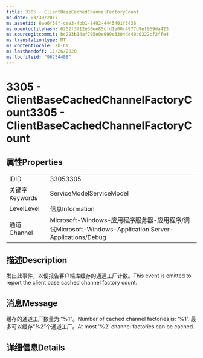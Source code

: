```yaml
---
title: 3305 - ClientBaseCachedChannelFactoryCount
ms.date: 03/30/2017
ms.assetid: 6ae6f58f-cee3-4bb1-8402-4445401f3436
ms.openlocfilehash: 6252f3f12e30ee85cfd1e00c4977d9ef969da423
ms.sourcegitcommit: bc293b14af795e0e999e3304dd40c0222cf2ffe4
ms.translationtype: MT
ms.contentlocale: zh-CN
ms.lasthandoff: 11/26/2020
ms.locfileid: "96254488"
---
```

# <a name="3305---clientbasecachedchannelfactorycount"></a><span data-ttu-id="e136b-102">3305 - ClientBaseCachedChannelFactoryCount</span><span class="sxs-lookup"><span data-stu-id="e136b-102">3305 - ClientBaseCachedChannelFactoryCount</span></span>

## <a name="properties"></a><span data-ttu-id="e136b-103">属性</span><span class="sxs-lookup"><span data-stu-id="e136b-103">Properties</span></span>  
  
|||  
|-|-|  
|<span data-ttu-id="e136b-104">ID</span><span class="sxs-lookup"><span data-stu-id="e136b-104">ID</span></span>|<span data-ttu-id="e136b-105">3305</span><span class="sxs-lookup"><span data-stu-id="e136b-105">3305</span></span>|  
|<span data-ttu-id="e136b-106">关键字</span><span class="sxs-lookup"><span data-stu-id="e136b-106">Keywords</span></span>|<span data-ttu-id="e136b-107">ServiceModel</span><span class="sxs-lookup"><span data-stu-id="e136b-107">ServiceModel</span></span>|  
|<span data-ttu-id="e136b-108">Level</span><span class="sxs-lookup"><span data-stu-id="e136b-108">Level</span></span>|<span data-ttu-id="e136b-109">信息</span><span class="sxs-lookup"><span data-stu-id="e136b-109">Information</span></span>|  
|<span data-ttu-id="e136b-110">通道</span><span class="sxs-lookup"><span data-stu-id="e136b-110">Channel</span></span>|<span data-ttu-id="e136b-111">Microsoft-Windows-应用程序服务器-应用程序/调试</span><span class="sxs-lookup"><span data-stu-id="e136b-111">Microsoft-Windows-Application Server-Applications/Debug</span></span>|  
  
## <a name="description"></a><span data-ttu-id="e136b-112">描述</span><span class="sxs-lookup"><span data-stu-id="e136b-112">Description</span></span>  

 <span data-ttu-id="e136b-113">发出此事件，以便报告客户端库缓存的通道工厂计数。</span><span class="sxs-lookup"><span data-stu-id="e136b-113">This event is emitted to report the client base cached channel factory count.</span></span>  
  
## <a name="message"></a><span data-ttu-id="e136b-114">消息</span><span class="sxs-lookup"><span data-stu-id="e136b-114">Message</span></span>  

 <span data-ttu-id="e136b-115">缓存的通道工厂数量为:“%1”。</span><span class="sxs-lookup"><span data-stu-id="e136b-115">Number of cached channel factories is: '%1'.</span></span>  <span data-ttu-id="e136b-116">最多可以缓存“%2”个通道工厂。</span><span class="sxs-lookup"><span data-stu-id="e136b-116">At most '%2' channel factories can be cached.</span></span>  
  
## <a name="details"></a><span data-ttu-id="e136b-117">详细信息</span><span class="sxs-lookup"><span data-stu-id="e136b-117">Details</span></span>
